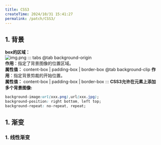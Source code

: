 ```yaml
---
title: CSS3
createTime: 2024/10/31 15:41:27
permalink: /patch/CSS3/
---
```


## 1. 背景
**box的区域：**  
![img.png](https://wx3.sinaimg.cn/mw690/006oZMAtly1hvbao5gelhj30bz05ldg5.jpg)
::: tabs
@tab background-origin  
**作用**：指定了背景图像的位置区域。  
**属性值：** content-box | padding-box | border-box
@tab background-clip
**作用**：指定背景剪裁的开始位置。  
**属性值：** content-box | padding-box | border-box
:::
**CSS3允许在元素上添加多个背景图像:**
```css
background-image:url(xxx.png),url(xxx.jpg);
background-position: right bottom, left top;
background-repeat: no-repeat, repeat;
```

## 1. 渐变
### 1. 线性渐变

